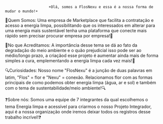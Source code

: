                         ☀️Olá, somos a FlosNexu e essa é a nossa forma de mudar o mundo!☀️
 
🔋Quem Somos: Uma empresa de Marketplace que facilita a contratação e acesso a energia limpa, possibilitando que os interessados em alterar para uma energia mais sustentável tenha uma plataforma que conecte mais rápido sem precisar procurar empresa por empresa!🔋 

🌱No que Acreditamos: A importância desse tema se dá ao fato da degradação do meio ambiente e o quão prejudicial isso pode ser ao médio/longo prazo, a criaçãod esse projeto é aumentar ainda mais de forma simples a cura, emplementando a energia limpa cada vez mais!🌱

🔍Curiosidades: Nosso nome "FlosNexu" é a junção de duas palavras em latim, "Flos" = flor e "Nexu" = conexão. Relacionamos flor com as formas principais de como podemos obter energia limpa (água, ar e sol) e também com o tema de sustentabilidade/meio ambiente!🔍

❓Sobre nós: Somos uma equipe de 7 integrantes da qual escolhemos o tema Energia limpa e acessível para criarmos o nosso Projeto Integrador, aqui é a nossa organização onde iremos deixar todos os registros desse trabalho incrível!❓
